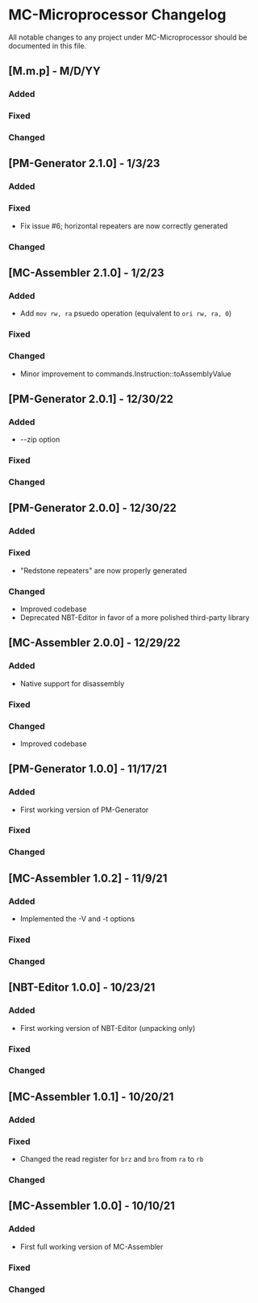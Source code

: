 # MC-Microprocessor Changelog
All notable changes to any project under MC-Microprocessor should be documented in this file.

## [M.m.p] - M/D/YY
### Added
### Fixed
### Changed

## [PM-Generator 2.1.0] - 1/3/23
### Added
### Fixed
* Fix issue #6; horizontal repeaters are now correctly generated
### Changed

## [MC-Assembler 2.1.0] - 1/2/23
### Added
* Add `mov rw, ra` psuedo operation (equivalent to `ori rw, ra, 0`)
### Fixed
### Changed
* Minor improvement to commands.Instruction::toAssemblyValue

## [PM-Generator 2.0.1] - 12/30/22
### Added
* --zip option
### Fixed
### Changed

## [PM-Generator 2.0.0] - 12/30/22
### Added
### Fixed
* "Redstone repeaters" are now properly generated
### Changed
* Improved codebase
* Deprecated NBT-Editor in favor of a more polished third-party library

## [MC-Assembler 2.0.0] - 12/29/22
### Added
* Native support for disassembly
### Fixed
### Changed
* Improved codebase

## [PM-Generator 1.0.0] - 11/17/21
### Added
* First working version of PM-Generator
### Fixed
### Changed

## [MC-Assembler 1.0.2] - 11/9/21
### Added
* Implemented the -V and -t options
### Fixed
### Changed

## [NBT-Editor 1.0.0] - 10/23/21
### Added
* First working version of NBT-Editor (unpacking only)
### Fixed
### Changed

## [MC-Assembler 1.0.1] - 10/20/21
### Added
### Fixed
* Changed the read register for `brz` and `bro` from `ra` to `rb`
### Changed

## [MC-Assembler 1.0.0] - 10/10/21
### Added
* First full working version of MC-Assembler
### Fixed
### Changed
